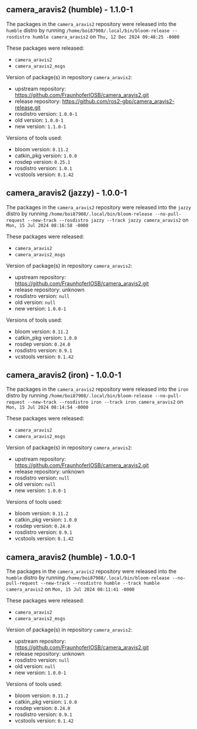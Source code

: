 ## camera_aravis2 (humble) - 1.1.0-1

The packages in the `camera_aravis2` repository were released into the `humble` distro by running `/home/boi87908/.local/bin/bloom-release --rosdistro humble camera_aravis2` on `Thu, 12 Dec 2024 09:48:25 -0000`

These packages were released:
- `camera_aravis2`
- `camera_aravis2_msgs`

Version of package(s) in repository `camera_aravis2`:

- upstream repository: https://github.com/FraunhoferIOSB/camera_aravis2.git
- release repository: https://github.com/ros2-gbp/camera_aravis2-release.git
- rosdistro version: `1.0.0-1`
- old version: `1.0.0-1`
- new version: `1.1.0-1`

Versions of tools used:

- bloom version: `0.11.2`
- catkin_pkg version: `1.0.0`
- rosdep version: `0.25.1`
- rosdistro version: `1.0.1`
- vcstools version: `0.1.42`


## camera_aravis2 (jazzy) - 1.0.0-1

The packages in the `camera_aravis2` repository were released into the `jazzy` distro by running `/home/boi87908/.local/bin/bloom-release --no-pull-request --new-track --rosdistro jazzy --track jazzy camera_aravis2` on `Mon, 15 Jul 2024 08:16:58 -0000`

These packages were released:
- `camera_aravis2`
- `camera_aravis2_msgs`

Version of package(s) in repository `camera_aravis2`:

- upstream repository: https://github.com/FraunhoferIOSB/camera_aravis2.git
- release repository: unknown
- rosdistro version: `null`
- old version: `null`
- new version: `1.0.0-1`

Versions of tools used:

- bloom version: `0.11.2`
- catkin_pkg version: `1.0.0`
- rosdep version: `0.24.0`
- rosdistro version: `0.9.1`
- vcstools version: `0.1.42`


## camera_aravis2 (iron) - 1.0.0-1

The packages in the `camera_aravis2` repository were released into the `iron` distro by running `/home/boi87908/.local/bin/bloom-release --no-pull-request --new-track --rosdistro iron --track iron camera_aravis2` on `Mon, 15 Jul 2024 08:14:54 -0000`

These packages were released:
- `camera_aravis2`
- `camera_aravis2_msgs`

Version of package(s) in repository `camera_aravis2`:

- upstream repository: https://github.com/FraunhoferIOSB/camera_aravis2.git
- release repository: unknown
- rosdistro version: `null`
- old version: `null`
- new version: `1.0.0-1`

Versions of tools used:

- bloom version: `0.11.2`
- catkin_pkg version: `1.0.0`
- rosdep version: `0.24.0`
- rosdistro version: `0.9.1`
- vcstools version: `0.1.42`


## camera_aravis2 (humble) - 1.0.0-1

The packages in the `camera_aravis2` repository were released into the `humble` distro by running `/home/boi87908/.local/bin/bloom-release --no-pull-request --new-track --rosdistro humble --track humble camera_aravis2` on `Mon, 15 Jul 2024 08:11:41 -0000`

These packages were released:
- `camera_aravis2`
- `camera_aravis2_msgs`

Version of package(s) in repository `camera_aravis2`:

- upstream repository: https://github.com/FraunhoferIOSB/camera_aravis2.git
- release repository: unknown
- rosdistro version: `null`
- old version: `null`
- new version: `1.0.0-1`

Versions of tools used:

- bloom version: `0.11.2`
- catkin_pkg version: `1.0.0`
- rosdep version: `0.24.0`
- rosdistro version: `0.9.1`
- vcstools version: `0.1.42`


